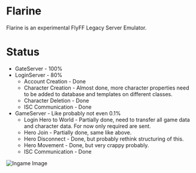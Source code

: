 
# Flarine
Flarine is an experimental FlyFF Legacy Server Emulator.

# Status
* GateServer - 100%
* LoginServer - 80%
   * Account Creation - Done
   * Character Creation - Almost done, more character properties need to be added to database and templates on different classes.
   * Character Deletion - Done
   * ISC Communication - Done
* GameServer - Like probably not even 0.1%
   * Login Hero to World - Partially done, need to transfer all game data and character data. For now only required are sent.
   * Hero Join - Partially done, same like above.
   * Hero Disconnect - Done, but probably rethink structuring of this.
   * Hero Movement - Done, but very crappy probably.
   * ISC Communication - Done
        
![Ingame Image](https://puu.sh/zaiuO/718f01e7f4.jpg)
